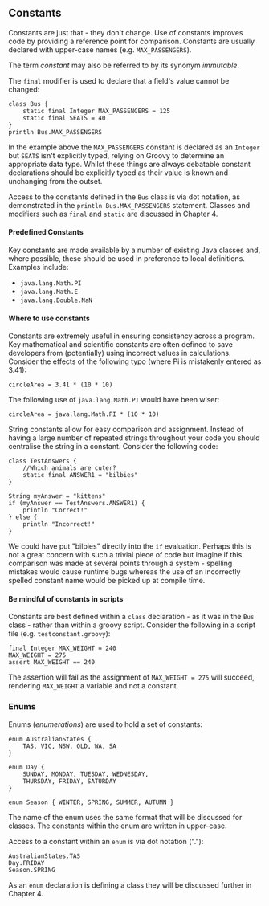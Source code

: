 ## Constants
Constants are just that - they don't change. Use of constants improves code by providing a reference point for comparison. Constants are usually declared with upper-case names (e.g. `MAX_PASSENGERS`). 

The term _constant_ may also be referred to by its synonym _immutable_.  

The `final` modifier is used to declare that a field's value cannot be changed:

    class Bus {
	    static final Integer MAX_PASSENGERS = 125
	    static final SEATS = 40
    }
    println Bus.MAX_PASSENGERS

In the example above the `MAX_PASSENGERS` constant is declared as an `Integer` but `SEATS` isn't explicitly typed, relying on Groovy to determine an appropriate data type. Whilst these things are always debatable constant declarations should be explicitly typed as their value is known and unchanging from the outset.

Access to the constants defined in the `Bus` class is via dot notation, as demonstrated in the `println Bus.MAX_PASSENGERS` statement. Classes and modifiers such as `final` and `static` are discussed in Chapter 4. 

#### Predefined Constants
Key constants are made available by a number of existing Java classes and, where possible, these should be used in preference to local definitions. Examples include:

 - `java.lang.Math.PI`
 - `java.lang.Math.E`
 - `java.lang.Double.NaN`

#### Where to use constants
Constants are extremely useful in ensuring consistency across a program. Key mathematical and scientific constants are often defined to save developers from (potentially) using incorrect values in calculations. Consider the effects of the following typo (where Pi is mistakenly entered as 3.41):
    
    circleArea = 3.41 * (10 * 10)
    
The following use of `java.lang.Math.PI` would have been wiser:

    circleArea = java.lang.Math.PI * (10 * 10)

String constants allow for easy comparison and assignment. Instead of having a large number of repeated strings throughout your code you should centralise the string in a constant. Consider the following code:

    class TestAnswers {
    	//Which animals are cuter?
    	static final ANSWER1 = "bilbies"
    }
    
    String myAnswer = "kittens"
    if (myAnswer == TestAnswers.ANSWER1) {
    	println "Correct!"
    } else {
    	println "Incorrect!"
    }

We could have put "bilbies" directly into the `if` evaluation. Perhaps this is not a great concern with such a trivial piece of code but imagine if this comparison was made at several points through a system - spelling mistakes would cause runtime bugs whereas the use of an incorrectly spelled constant name would be picked up at compile time.

#### Be mindful of constants in scripts 
Constants are best defined within a `class` declaration - as it was in the `Bus` class - rather than within a groovy script. Consider the following in a script file (e.g. `testconstant.groovy`):

    final Integer MAX_WEIGHT = 240
    MAX_WEIGHT = 275
    assert MAX_WEIGHT == 240

The assertion will fail as the assignment of `MAX_WEIGHT = 275` will succeed, rendering `MAX_WEIGHT` a variable and not a constant.

### Enums
Enums (_enumerations_) are used to hold a set of constants:

    enum AustralianStates {
	    TAS, VIC, NSW, QLD, WA, SA
    }
    
    enum Day {
        SUNDAY, MONDAY, TUESDAY, WEDNESDAY,
        THURSDAY, FRIDAY, SATURDAY
    }
    
    enum Season { WINTER, SPRING, SUMMER, AUTUMN }
    
The name of the enum uses the same format that will be discussed for classes. The constants within the enum are written in upper-case.

Access to a constant within an `enum` is via dot notation ("."):

    AustralianStates.TAS
    Day.FRIDAY
    Season.SPRING

As an `enum` declaration is defining a class they will be discussed further in Chapter 4.
    
